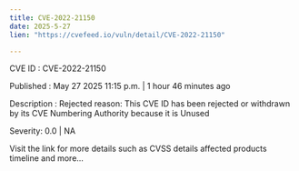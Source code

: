 ```yaml
---
title: CVE-2022-21150
date: 2025-5-27
lien: "https://cvefeed.io/vuln/detail/CVE-2022-21150"

---
```


CVE ID : CVE-2022-21150

Published :  May 27
2025
11:15 p.m. | 1 hour
46 minutes ago

Description : Rejected reason: This CVE ID has been rejected or withdrawn by its CVE Numbering Authority because it is Unused

Severity: 0.0 | NA

Visit the link for more details
such as CVSS details
affected products
timeline
and more...
